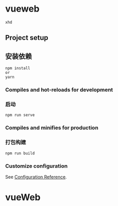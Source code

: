 # vueweb
```
xhd 
```

## Project setup
## 安装依赖
```
npm install
or
yarn
```

### Compiles and hot-reloads for development
### 启动
```
npm run serve
```

### Compiles and minifies for production
### 打包构建
```
npm run build
```

### Customize configuration
See [Configuration Reference](https://cli.vuejs.org/config/).
# vueWeb
